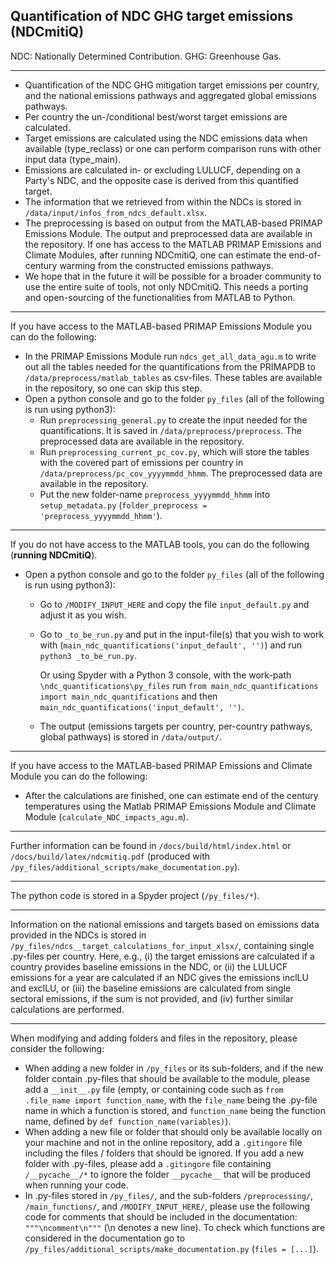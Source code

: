 ## Quantification of NDC GHG target emissions (NDCmitiQ)

NDC: Nationally Determined Contribution.
GHG: Greenhouse Gas.

------

- Quantification of the NDC GHG mitigation target emissions per country, and the national emissions pathways and aggregated global emissions pathways.
- Per country the un-/conditional best/worst target emissions are calculated.
- Target emissions are calculated using the NDC emissions data when available (type_reclass) or one can perform comparison runs with other input data (type_main).
- Emissions are calculated in- or excluding LULUCF, depending on a Party's NDC, and the opposite case is derived from this quantified target.
- The information that we retrieved from within the NDCs is stored in ``/data/input/infos_from_ndcs_default.xlsx``.
- The preprocessing is based on output from the MATLAB-based PRIMAP Emissions Module. The output and preprocessed data are available in the repository. If one has access to the MATLAB PRIMAP Emissions and Climate Modules, after running NDCmitiQ, one can estimate the end-of-century warming from the constructed emissions pathways.
- We hope that in the future it will be possible for a broader community to use the entire suite of tools, not only NDCmitiQ. This needs a porting and open-sourcing of the functionalities from MATLAB to Python.

-------

If you have access to the MATLAB-based PRIMAP Emissions Module you can do the following:

- In the PRIMAP Emissions Module run ``ndcs_get_all_data_agu.m`` to write out all the tables needed for the quantifications from the PRIMAPDB to ``/data/preprocess/matlab_tables`` as csv-files. These tables are available in the repository, so one can skip this step.
- Open a python console and go to the folder ``py_files`` (all of the following is run using python3):
  - Run ``preprocessing_general.py`` to create the input needed for the quantifications. It is saved in ``/data/preprocess/preprocess``. The preprocessed data are available in the repository.
  - Run ``preprocessing_current_pc_cov.py``, which will store the tables with the covered part of emissions per country in ``/data/preprocess/pc_cov_yyyymmdd_hhmm``. The preprocessed data are available in the repository.
  - Put the new folder-name ``preprocess_yyyymmdd_hhmm`` into ``setup_metadata.py`` (```folder_preprocess = 'preprocess_yyyymmdd_hhmm'```).

--------------------

If you do not have access to the MATLAB tools, you can do the following (**running NDCmitiQ**).

- Open a python console and go to the folder ``py_files`` (all of the following is run using python3):
  - Go to ``/MODIFY_INPUT_HERE`` and copy the file ``input_default.py`` and adjust it as you wish.
  
  - Go to ``_to_be_run.py`` and put in the input-file(s) that you wish to work with (``main_ndc_quantifications('input_default', '')``) and run ``python3 _to_be_run.py``.
  
    Or using Spyder with a Python 3 console, with the work-path ``\ndc_quantifications\py_files`` run ``from main_ndc_quantifications import main_ndc_quantifications`` and then ``main_ndc_quantifications('input_default', '')``.
  
  - The output (emissions targets per country, per-country pathways, global pathways) is stored in ``/data/output/``.

---------------

If you have access to the MATLAB-based PRIMAP Emissions and Climate Module you can do the following:

- After the calculations are finished, one can estimate end of the century temperatures using the Matlab PRIMAP Emissions Module and Climate Module (``calculate_NDC_impacts_agu.m``).

----

Further information can be found in ``/docs/build/html/index.html`` or ``/docs/build/latex/ndcmitiq.pdf`` (produced with ``/py_files/additional_scripts/make_documentation.py``).

---------

The python code is stored in a Spyder project (``/py_files/*``).

----

Information on the national emissions and targets based on emissions data provided in the NDCs is stored in ``/py_files/ndcs__target_calculations_for_input_xlsx/``, containing single .py-files per country. Here, e.g., (i) the target emissions are calculated if a country provides baseline emissions in the NDC, or (ii) the LULUCF emissions for a year are calculated if an NDC gives the emissions inclLU and exclLU, or (iii) the baseline emissions are calculated from single sectoral emissions, if the sum is not provided, and (iv) further similar calculations are performed.

-------

When modifying and adding folders and files in the repository, please consider the following:

- When adding a new folder in ``/py_files`` or its sub-folders, and if the new folder contain .py-files that should be available to the module, please add a ``__init__.py`` file (empty, or containing code such as ``from .file_name import function_name``, with the ``file_name`` being the .py-file name in which a function is stored, and ``function_name`` being the function name, defined by ``def function_name(variables)``).
- When adding a new file or folder that should only be available locally on your machine and not in the online repository, add a ``.gitingore`` file including the files / folders that should be ignored. If you add a new folder with .py-files, please add a ``.gitingore`` file containing ``/__pycache__/*`` to ignore the folder ``__pycache__`` that will be produced when running your code.
- In .py-files stored in ``/py_files/``, and the sub-folders ``/preprocessing/``, ``/main_functions/``, and ``/MODIFY_INPUT_HERE/``, please use the following code for comments that should be included in the documentation: ``"""\ncomment\n"""`` (\n denotes a new line). To check which functions are considered in the documentation go to ``/py_files/additional_scripts/make_documentation.py`` (``files = [...]``).

